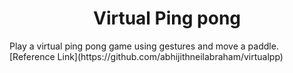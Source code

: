 <h1 align="center"> Virtual Ping pong</h1>
Play a virtual ping pong game using gestures and move a paddle.
[Reference Link](https://github.com/abhijithneilabraham/virtualpp)
